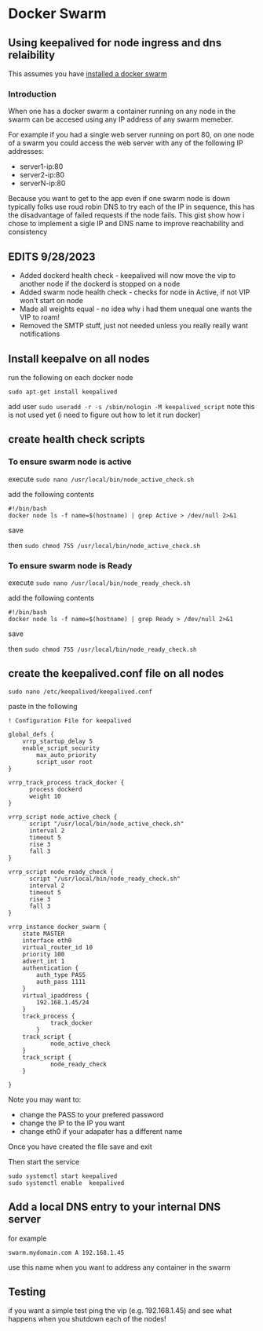 # Docker Swarm

## Using keepalived for node ingress and dns relaibility

This assumes you have [installed a docker swarm](/0a9b71f35d375d4dba6c1c5aba0045f3)

### Introduction
When one has a docker swarm a container running on any node in the swarm can be accesed using any IP address of any swarm memeber.

For example if you had a single web server running on port 80, on one node of a swarm you could access the web server with any of the following IP addresses:
- server1-ip:80
- server2-ip:80
- serverN-ip:80  

Because you want to get to the app even if one swarm node is down typically folks use roud robin DNS to try each of the IP in sequence, this has the disadvantage of failed requests if the node fails.
This gist show how i chose to implement a sigle IP and DNS name to improve reachability and consistency

## EDITS 9/28/2023
- Added dockerd health check - keepalived will now move the vip to another node if the dockerd is stopped on a node
- Added swarm node health check - checks for node in Active, if not VIP won't start on node
- Made all weights equal - no idea why i had them unequal one wants the VIP to roam!
- Removed the SMTP stuff, just not needed unless you really really want notifications 

## Install keepalve on all nodes
run the following on each docker node
```
sudo apt-get install keepalived
```  

add user `sudo useradd -r -s /sbin/nologin -M keepalived_script` note this is not used yet (i need to figure out how to let it run docker)

## create health check scripts

### To ensure swarm node is active

execute `sudo nano /usr/local/bin/node_active_check.sh`

add the following contents
```
#!/bin/bash
docker node ls -f name=$(hostname) | grep Active > /dev/null 2>&1
```
save 

then `sudo chmod 755 /usr/local/bin/node_active_check.sh`


### To ensure swarm node is Ready

execute `sudo nano /usr/local/bin/node_ready_check.sh`

add the following contents
```
#!/bin/bash
docker node ls -f name=$(hostname) | grep Ready > /dev/null 2>&1
```
save 

then `sudo chmod 755 /usr/local/bin/node_ready_check.sh`

## create the keepalived.conf file on all nodes
```
sudo nano /etc/keepalived/keepalived.conf
```
paste in the following
```
! Configuration File for keepalived
	
global_defs {
	vrrp_startup_delay 5
	enable_script_security
    	max_auto_priority
    	script_user root 
}

vrrp_track_process track_docker {
      process dockerd
      weight 10
}

vrrp_script node_active_check {
      script "/usr/local/bin/node_active_check.sh"
      interval 2
      timeout 5
      rise 3
      fall 3
}

vrrp_script node_ready_check {
      script "/usr/local/bin/node_ready_check.sh"
      interval 2
      timeout 5
      rise 3
      fall 3
}

vrrp_instance docker_swarm {
	state MASTER
	interface eth0
	virtual_router_id 10
	priority 100
	advert_int 1
	authentication {
		auth_type PASS
		auth_pass 1111
	}
	virtual_ipaddress {
		192.168.1.45/24
	}
	track_process {
        	track_docker
        }
	track_script {
    		node_active_check
   	}
	track_script {
    		node_ready_check
   	}
	
}
```
Note you may want to:
  - change the PASS to your prefered password
  - change the IP to the IP you want
  - change eth0 if your adapater has a different name

Once you have created the file save and exit

Then start the service
  ```
  sudo systemctl start keepalived 
  sudo systemctl enable  keepalived 
  ```

  ## Add a local DNS entry to your internal DNS server
  for example 
  ```
  swarm.mydomain.com A 192.168.1.45
  ```
  use this name when you want to address any container in the swarm 

  ## Testing
  if you want a simple test ping the vip (e.g. 192.168.1.45) and see what happens when you shutdown each of the nodes!
